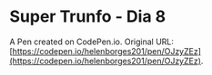 # Super Trunfo - Dia 8

A Pen created on CodePen.io. Original URL: [https://codepen.io/helenborges201/pen/OJzyZEz](https://codepen.io/helenborges201/pen/OJzyZEz).



